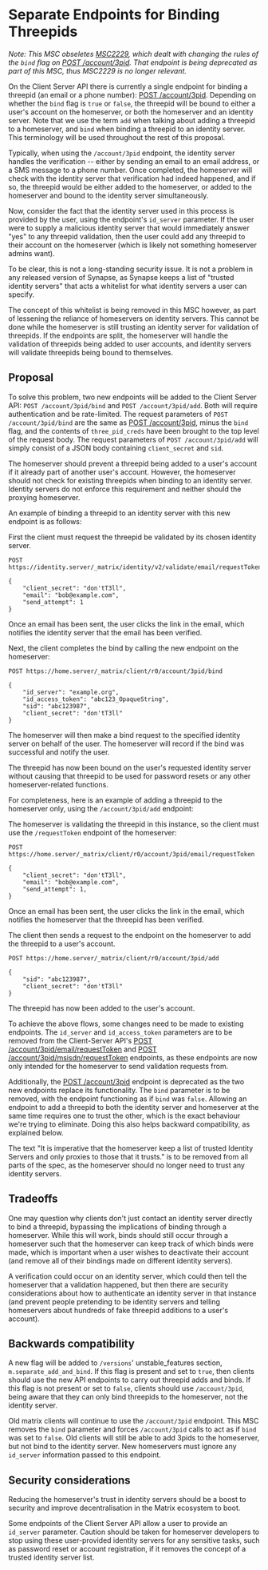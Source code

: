 # Separate Endpoints for Binding Threepids

*Note: This MSC obseletes
[MSC2229](https://github.com/matrix-org/matrix-doc/pull/2229), which dealt
with changing the rules of the `bind` flag on [POST
/account/3pid](https://matrix.org/docs/spec/client_server/r0.5.0#post-matrix-client-r0-account-3pid).
That endpoint is being deprecated as part of this MSC, thus MSC2229 is no
longer relevant.*

On the Client Server API there is currently a single endpoint for binding a
threepid (an email or a phone number): [POST
/account/3pid](https://matrix.org/docs/spec/client_server/r0.5.0#post-matrix-client-r0-account-3pid).
Depending on whether the `bind` flag is `true` or `false`, the threepid will
be bound to either a user's account on the homeserver, or both the homeserver
and an identity server. Note that we use the term `add` when talking about
adding a threepid to a homeserver, and `bind` when binding a threepid to an
identity server. This terminology will be used throughout the rest of this
proposal.

Typically, when using the `/account/3pid` endpoint, the identity server
handles the verification -- either by sending an email to an email address,
or a SMS message to a phone number. Once completed, the homeserver will check
with the identity server that verification had indeed happened, and if so,
the threepid would be either added to the homeserver, or added to the
homeserver and bound to the identity server simultaneously.

Now, consider the fact that the identity server used in this process is
provided by the user, using the endpoint's `id_server` parameter. If the user were
to supply a malicious identity server that would immediately answer "yes" to
any threepid validation, then the user could add any threepid to their
account on the homeserver (which is likely not something homeserver admins want).

To be clear, this is not a long-standing security issue. It is not a problem
in any released version of Synapse, as Synapse keeps a list of "trusted
identity servers" that acts a whitelist for what identity servers a user can
specify.

The concept of this whitelist is being removed in this MSC however, as part
of lessening the reliance of homeservers on identity servers. This cannot be
done while the homeserver is still trusting an identity server for validation
of threepids. If the endpoints are split, the homeserver will handle the
validation of threepids being added to user accounts, and identity servers
will validate threepids being bound to themselves.

## Proposal

To solve this problem, two new endpoints will be added to the Client Server
API: `POST /account/3pid/bind` and `POST /account/3pid/add`. Both will
require authentication and be rate-limited. The request parameters of `POST
/account/3pid/bind` are the same as [POST
/account/3pid](https://matrix.org/docs/spec/client_server/r0.5.0#post-matrix-client-r0-account-3pid),
minus the `bind` flag, and the contents of `three_pid_creds` have been
brought to the top level of the request body. The request parameters of `POST
/account/3pid/add` will simply consist of a JSON body containing
`client_secret` and `sid`.

The homeserver should prevent a threepid being added to a user's account if
it already part of another user's account. However, the homeserver should not
check for existing threepids when binding to an identity server. Identity
servers do not enforce this requirement and neither should the proxying
homeserver.

An example of binding a threepid to an identity server with this new endpoint
is as follows:

First the client must request the threepid be validated by its chosen identity server.

```
POST https://identity.server/_matrix/identity/v2/validate/email/requestToken

{
    "client_secret": "don'tT3ll",
    "email": "bob@example.com",
    "send_attempt": 1
}
```

Once an email has been sent, the user clicks the link in the email, which
notifies the identity server that the email has been verified.

Next, the client completes the bind by calling the new endpoint on the homeserver:

```
POST https://home.server/_matrix/client/r0/account/3pid/bind

{
    "id_server": "example.org",
    "id_access_token": "abc123_OpaqueString",
    "sid": "abc123987",
    "client_secret": "don'tT3ll"
}
```

The homeserver will then make a bind request to the specified identity server
on behalf of the user. The homeserver will record if the bind was successful
and notify the user.

The threepid has now been bound on the user's requested identity server
without causing that threepid to be used for password resets or any other
homeserver-related functions.

For completeness, here is an example of adding a threepid to the homeserver
only, using the `/account/3pid/add` endpoint:

The homeserver is validating the threepid in this instance, so the client
must use the `/requestToken` endpoint of the homeserver:

```
POST https://home.server/_matrix/client/r0/account/3pid/email/requestToken

{
    "client_secret": "don'tT3ll",
    "email": "bob@example.com",
    "send_attempt": 1,
}
```

Once an email has been sent, the user clicks the link in the email, which
notifies the homeserver that the threepid has been verified.

The client then sends a request to the endpoint on the homeserver to add 
the threepid to a user's account.

```
POST https://home.server/_matrix/client/r0/account/3pid/add

{
    "sid": "abc123987",
    "client_secret": "don'tT3ll"
}
```

The threepid has now been added to the user's account.

To achieve the above flows, some changes need to be made to existing
endpoints. The `id_server` and `id_access_token` parameters are to be removed
from the Client-Server API's [POST
/account/3pid/email/requestToken](https://matrix.org/docs/spec/client_server/r0.5.0#post-matrix-client-r0-account-3pid-email-requesttoken)
and [POST
/account/3pid/msisdn/requestToken](https://matrix.org/docs/spec/client_server/r0.5.0#post-matrix-client-r0-account-3pid-msisdn-requesttoken)
endpoints, as these endpoints are now only intended for the homeserver to
send validation requests from.

Additionally, the [POST
/account/3pid](https://matrix.org/docs/spec/client_server/r0.5.0#post-matrix-client-r0-account-3pid)
endpoint is deprecated as the two new endpoints replace its functionality.
The `bind` parameter is to be removed, with the endpoint functioning as if
`bind` was `false`. Allowing an endpoint to add a threepid to both the
identity server and homeserver at the same time requires one to trust the
other, which is the exact behaviour we're trying to eliminate. Doing this
also helps backward compatibility, as explained below.

The text "It is imperative that the homeserver keep a list of trusted
Identity Servers and only proxies to those that it trusts." is to be removed
from all parts of the spec, as the homeserver should no longer need to trust
any identity servers.

## Tradeoffs

One may question why clients don't just contact an identity server directly
to bind a threepid, bypassing the implications of binding through a
homeserver. While this will work, binds should still occur through a
homeserver such that the homeserver can keep track of which binds were made,
which is important when a user wishes to deactivate their account (and remove
all of their bindings made on different identity servers).

A verification could occur on an identity server, which could then tell the
homeserver that a validation happened, but then there are security
considerations about how to authenticate an identity server in that instance
(and prevent people pretending to be identity servers and telling homeservers
about hundreds of fake threepid additions to a user's account).

## Backwards compatibility

A new flag will be added to `/versions`' unstable_features section,
`m.separate_add_and_bind`. If this flag is present and set to `true`, then
clients should use the new API endpoints to carry out threepid adds and
binds. If this flag is not present or set to `false`, clients should use
`/account/3pid`, being aware that they can only bind threepids to the
homeserver, not the identity server.

Old matrix clients will continue to use the `/account/3pid` endpoint. This
MSC removes the `bind` parameter and forces `/account/3pid` calls to act as
if `bind` was set to `false`. Old clients will still be able to add 3pids to
the homeserver, but not bind to the identity server. New homeservers must
ignore any `id_server` information passed to this endpoint.

## Security considerations

Reducing the homeserver's trust in identity servers should be a boost to
security and improve decentralisation in the Matrix ecosystem to boot.

Some endpoints of the Client Server API allow a user to provide an
`id_server` parameter. Caution should be taken for homeserver developers to
stop using these user-provided identity servers for any sensitive tasks, such
as password reset or account registration, if it removes the concept of a
trusted identity server list.

